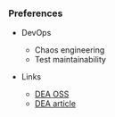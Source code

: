 ### Preferences
- DevOps
    - Chaos engineering
    - Test maintainability

- Links
    - [DEA OSS](https://github.com/NibuTake/PyDEA)
    - [DEA article](https://www.sciencedirect.com/science/article/pii/S235271022200715X)
<!--
**NibuTake/NibuTake** is a ✨ _special_ ✨ repository because its `README.md` (this file) appears on your GitHub profile.

Here are some ideas to get you started:

- 🔭 I’m currently working on ...
- 🌱 I’m currently learning ...
- 👯 I’m looking to collaborate on ...
- 🤔 I’m looking for help with ...
- 💬 Ask me about ...
- 📫 How to reach me: ...
- 😄 Pronouns: ...
- ⚡ Fun fact: ...
-->
